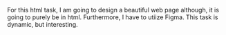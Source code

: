 For this html task, I am going to design a  beautiful web page although, it is going to purely be in html. Furthermore, I have to utiize Figma. This task is dynamic, but interesting.